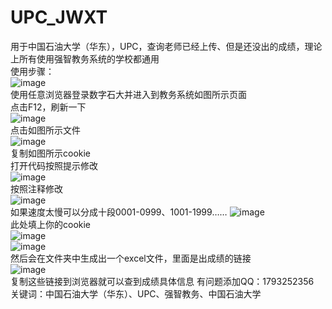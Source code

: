 # UPC_JWXT
用于中国石油大学（华东），UPC，查询老师已经上传、但是还没出的成绩，理论上所有使用强智教务系统的学校都通用  
使用步骤：  
![image](https://github.com/Mao0324/UPC_JWXT/assets/133934785/ffeaabc6-10e2-449d-af55-3e12ca0009a1)  
使用任意浏览器登录数字石大并进入到教务系统如图所示页面  
点击F12，刷新一下  
![image](https://github.com/Mao0324/UPC_JWXT/assets/133934785/92fabf74-4730-46ce-aa55-3b19019cc04f)  
点击如图所示文件  
![image](https://github.com/Mao0324/UPC_JWXT/assets/133934785/9bf177c7-f8cc-4260-bac0-0bedfa613e0a)  
复制如图所示cookie  
打开代码按照提示修改  
![image](https://github.com/Mao0324/UPC_JWXT/assets/133934785/1ee7b458-5a25-4b8c-90f8-6560c81948e3)  
按照注释修改  
![image](https://github.com/Mao0324/UPC_JWXT/assets/133934785/6051927a-951f-48f5-a596-ff137c746a9d)  
如果速度太慢可以分成十段0001-0999、1001-1999……
![image](https://github.com/Mao0324/UPC_JWXT/assets/133934785/6553bc15-450a-4f80-b710-5e96321b2463)  
此处填上你的cookie  
![image](https://github.com/Mao0324/UPC_JWXT/assets/133934785/78d6f292-8cdf-4292-9cea-485feca52482)  
![image](https://github.com/Mao0324/UPC_JWXT/assets/133934785/55298974-01e9-45d7-b7fc-604fb403ed0d)  
然后会在文件夹中生成出一个excel文件，里面是出成绩的链接  
![image](https://github.com/Mao0324/UPC_JWXT/assets/133934785/9b85ed35-8726-4f18-b6f7-0e1a821b98a8)  
复制这些链接到浏览器就可以查到成绩具体信息 
有问题添加QQ：1793252356  
关键词：中国石油大学（华东）、UPC、强智教务、中国石油大学



